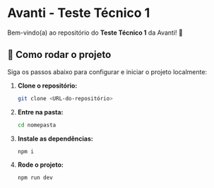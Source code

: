 # Avanti - Teste Técnico 1

Bem-vindo(a) ao repositório do **Teste Técnico 1** da Avanti! 🚀

## 🔧 Como rodar o projeto

Siga os passos abaixo para configurar e iniciar o projeto localmente:

1. **Clone o repositório:**

   ```bash
   git clone <URL-do-repositório>
2. **Entre na pasta:**

   ```bash
   cd nomepasta
3. **Instale as dependências:**

   ```bash
   npm i

4. **Rode o projeto:**

   ```bash
   npm run dev
